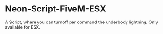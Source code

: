 # Neon-Script-FiveM-ESX
A Script, where you can turnoff per command the underbody lightning. Only available for ESX.
